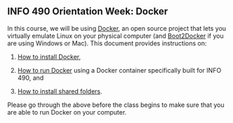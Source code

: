 ## INFO 490 Orientation Week: Docker

In this course, we will be using [Docker](https://www.docker.com/), an open
source project that lets you virtually emulate Linux on your physical computer
(and [Boot2Docker](http://boot2docker.io/) if you are using Windows or Mac). This document provides instructions on:

1. [How to install Docker](docker_windows.md),

2. [How to run Docker](docker_running_ipynb.md) using a Docker container specifically built for INFO 490, and

3. [How to install shared folders](docker_folder_sharing.md).

Please go through the above before the class begins to make sure that you are
able to run Docker on your computer.
